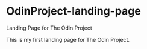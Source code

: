 # OdinProject-landing-page
Landing Page for The Odin Project

This is my first landing page for The Odin Project.
